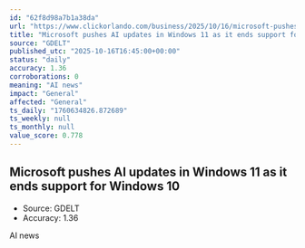 ```yaml
---
id: "62f8d98a7b1a38da"
url: "https://www.clickorlando.com/business/2025/10/16/microsoft-pushes-ai-updates-in-windows-11-as-it-ends-support-for-windows-10/"
title: "Microsoft pushes AI updates in Windows 11 as it ends support for Windows 10"
source: "GDELT"
published_utc: "2025-10-16T16:45:00+00:00"
status: "daily"
accuracy: 1.36
corroborations: 0
meaning: "AI news"
impact: "General"
affected: "General"
ts_daily: "1760634826.872689"
ts_weekly: null
ts_monthly: null
value_score: 0.778
---
```

## Microsoft pushes AI updates in Windows 11 as it ends support for Windows 10

- Source: GDELT
- Accuracy: 1.36

AI news
